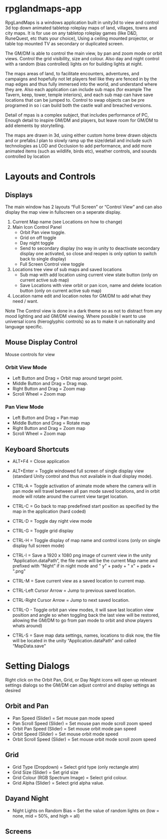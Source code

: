 # rpglandmaps-app
RpgLandMaps is a windows application built in unity3d to view and control 3d top down animated tabletop roleplay maps of land, villages, towns and city maps. It is for use on any tabletop roleplay games (like D&D, RuneQuest, etc thats your choice), Using a ceiling mounted projector, or table top mounted TV as secondary or duplicated screen. 

The GM/DM is able to control the main view, by pan and zoom mode or orbit views. Control the grid visibility, size and colour. Also day and night control with a random (bias controlled) lights on for building lights at night.

The maps areas of land, to facilitate encounters, adventures, and campaigns and hopefully not let players feel like they are fenced in by the map edges and thus fully immersed into the world, and understand where they are. Also each application can include sub maps (for example The Tavern, keep, tower, temple interiors), and each sub map can have save locations that can be jumped to. Control to swap objects can be pre programed in so i can build both the castle wall and breached versions.

Detail of mpas is a complex subject, that includes performance of PC, Enough detail to inspire GM/DM and players, but leave room for GM/DM to add elements by storytelling.

The maps are drawn in 3d, using either custom home brew drawn objects and or prefabs.I plan to slowly ramp up the size/detail and include such technologies as LOD and Occlusion to add performance, and add more animated items (such as wildlife, birds etc), weather controls, and sounds controlled by location

# Layouts and Controls
## Displays
The main window has 2 layouts “Full Screen” or “Control View” and can also display the map view in fullscreen on a seperate display. 

1. Current Map name (see Locations on how to change)
2. Main Icon Control Panel
   - Orbit Pan view toggle.
   - Grid on off toggle
   - Day night toggle
   - Send to secondary display (no way in unity to deactivate secondary display one activated, so close and reopen is only option to switch back to single display)
   - Full Screen Control view toggle
3. Locations tree view of sub maps and saved locations
   - Sub map with add location using current view state button (only on current active sub map)
   - Save Locations with view orbit or pan icon, name and delete location button (only on current active sub map)
4. Location name edit and location notes for GM/DM to add what they need / want.

Note
The Control view is done in a dark theme so as not to distract from any mood lighting and aid GM/DM viewing.
Where possible I want to use universal icons (hieroglyphic controls) so as to make it un nationality and language specific.
## Mouse Display Control
Mouse controls for view 
### Orbit View Mode
- Left Button and Drag = Orbit map around target point.
- Middle Button and Drag = Drag map.
- Right Button and Drag = Zoom map
- Scroll Wheel = Zoom map
### Pan View Mode
- Left Button and Drag = Pan map
- Middle Button and Drag = Rotate map
- Right Button and Drag = Zoom map
- Scroll Wheel = Zoom map
## Keyboard Shortcuts
- ALT+F4 = Close application
- ALT+Enter = Toggle windowed full screen of single display view (standard Unity control and thus not available in dual display mode).

- CTRL-A = Toggle activation of animate mode where the camera will in pan mode will travel between all pan mode saved locations, and in orbit mode will rotate around the current view target location.
- CTRL-C = Go back to map predefined start position as specified by the map in the application (hard coded)
- CTRL-D = Toggle day night view mode
- CTRL-G = Toggle grid display
- CTRL-H = Toggle display of map name and control icons (only on single display full screen mode)
- CTRL-I = Save a 1920 x 1080 png image of current view in the unity “Application.dataPath”, the file name will be the current Map name and prefixed with “Night” if in night mode and " y" + pady + " x" + padx + ".png"
- CTRL-M = Save current view as a saved location to current map.
- CTRL-Left Cursor Arrow = Jump to previous saved location.
- CTRL-Right Cursor Arrow = Jump to next saved location.
- CTRL-O - Toggle orbit pan view modes, it will save last location view position and angle so when toggling back the last view will be restored, allowing the GM/DM to go from pan mode to orbit and show players whats around)
- CTRL-S = Save map data settings, names, locations to disk now, the file will be located in the unity “Application.dataPath” and called “MapData.save"

# Setting Dialogs
Right click on the Orbit Pan, Grid, or Day Night icons will open up relevant settings dialogs so the GM/DM can adjust control and display settings as desired
## Orbit and Pan
- Pan Speed (Slider) = Set mouse pan mode speed
- Pan Scroll Speed (Slider) = Set mouse pan mode scroll zoom speed
- Orbit Pan Speed (Slider) = Set mouse orbit mode pan speed
- Orbit Speed (Slider) = Set mouse orbit mode speed
- Orbit Scroll Speed (Slider) = Set mouse orbit mode scroll zoom speed
## Grid
- Grid Type (Dropdown) = Select grid type (only rectangle atm)
- Grid Size (Slider) = Set grid size
- Grid Colour (RGB Spectrum Image) = Select grid colour.
- Grid Alpha (Slider) = Select grid alpha value.
## Dayand Night
- Night Lights on Random Bias = Set the value of random lights on (low = none, mid = 50%, and high = all) 

## Screens


